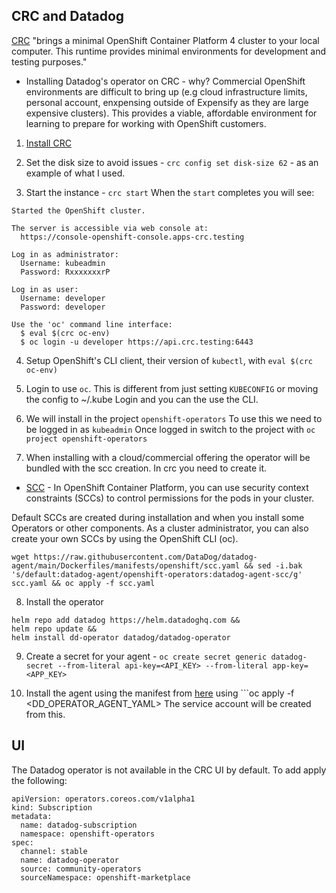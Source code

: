 CRC and Datadog
--

[CRC](https://crc.dev/docs/introducing/) "brings a minimal OpenShift Container Platform 4 cluster to your local computer. This runtime provides minimal environments for development and testing purposes."  

- Installing Datadog's operator on CRC - why? Commercial OpenShift environments are difficult to bring up (e.g cloud infrastructure limits, personal account, enxpensing outside of Expensify as they are large expensive clusters).  This provides a viable, affordable environment for learning to prepare for working with OpenShift customers.  

1) [Install CRC](https://crc.dev/crc/getting_started/getting_started/installing/)  
  
2) Set the disk size to avoid issues - ```crc config set disk-size 62``` - as an example of what I used.  
  
3) Start the instance - ```crc start```  When the `start` completes you will see:  
    
```  
Started the OpenShift cluster.  
  
The server is accessible via web console at:  
  https://console-openshift-console.apps-crc.testing  
  
Log in as administrator:  
  Username: kubeadmin  
  Password: RxxxxxxxrP  
  
Log in as user:  
  Username: developer  
  Password: developer  
  
Use the 'oc' command line interface:  
  $ eval $(crc oc-env)  
  $ oc login -u developer https://api.crc.testing:6443  
```  
  
4) Setup OpenShift's CLI client, their version of ```kubectl```, with ```eval $(crc oc-env)```  
  
5) Login to use ```oc```.  This is different from just setting ```KUBECONFIG``` or moving the config to ~/.kube  Login and you can the use the CLI.  
  
6) We will install in the project ```openshift-operators```  To use this we need to be logged in as ```kubeadmin```  Once logged in switch to the project with ```oc project openshift-operators```  
  
7) When installing with a cloud/commercial offering the operator will be bundled with the scc creation.  In crc you need to create it.  
  
- [SCC](https://docs.openshift.com/container-platform/4.13/authentication/managing-security-context-constraints.html#:~:text=In%20OpenShift%20Container%20Platform%2C%20you,some%20Operators%20or%20other%20components.) - In OpenShift Container Platform, you can use security context constraints (SCCs) to control permissions for the pods in your cluster.  
  
Default SCCs are created during installation and when you install some Operators or other components. As a cluster administrator, you can also create your own SCCs by using the OpenShift CLI (oc).  
  
```
wget https://raw.githubusercontent.com/DataDog/datadog-agent/main/Dockerfiles/manifests/openshift/scc.yaml && sed -i.bak 's/default:datadog-agent/openshift-operators:datadog-agent-scc/g' scc.yaml && oc apply -f scc.yaml
```  
  
8) Install the operator  
  
```  
helm repo add datadog https://helm.datadoghq.com &&  
helm repo update &&  
helm install dd-operator datadog/datadog-operator  
```  
  
9) Create a secret for your agent - ```oc create secret generic datadog-secret --from-literal api-key=<API_KEY> --from-literal app-key=<APP_KEY>```  
  
10) Install the agent using the manifest from [here](https://github.com/DataDog/datadog-operator/blob/main/docs/install-openshift.md#deploy-the-datadog-agent-with-the-operator) using ```oc apply -f <DD_OPERATOR_AGENT_YAML>  The service account will be created from this.

UI
--

The Datadog operator is not available in the CRC UI by default.  To add apply the following:  
  
```  
apiVersion: operators.coreos.com/v1alpha1  
kind: Subscription  
metadata:  
  name: datadog-subscription  
  namespace: openshift-operators  
spec:  
  channel: stable  
  name: datadog-operator  
  source: community-operators  
  sourceNamespace: openshift-marketplace  
```  

